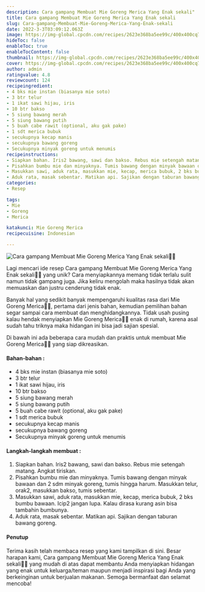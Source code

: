 ```yaml
---
description: Cara gampang Membuat Mie Goreng Merica Yang Enak sekali"
title: Cara gampang Membuat Mie Goreng Merica Yang Enak sekali
slug: Cara-gampang-Membuat-Mie-Goreng-Merica-Yang-Enak-sekali
date: 2022-3-3T03:09:12.063Z
image: https://img-global.cpcdn.com/recipes/2623e368ba5ee99c/400x400cq70/photo.jpg
hideToc: false
enableToc: true
enableTocContent: false
thumbnail: https://img-global.cpcdn.com/recipes/2623e368ba5ee99c/400x400cq70/photo.jpg
cover: https://img-global.cpcdn.com/recipes/2623e368ba5ee99c/400x400cq70/photo.jpg
author: admin
ratingvalue: 4.8
reviewcount: 124
recipeingredient:
- 4 bks mie instan (biasanya mie soto)
- 3 btr telur
- 1 ikat sawi hijau, iris
- 10 btr bakso
- 5 siung bawang merah
- 5 siung bawang putih
- 5 buah cabe rawit (optional, aku gak pake)
- 1 sdt merica bubuk
- secukupnya kecap manis
- secukupnya bawang goreng
- Secukupnya minyak goreng untuk menumis
recipeinstructions:
- Siapkan bahan. Iris2 bawang, sawi dan bakso. Rebus mie setengah matang. Angkat tiriskan.
- Pisahkan bumbu mie dan minyaknya. Tumis bawang dengan minyak bawaan dan 2 sdm minyak goreng, tumis hingga harum. Masukkan telur, orak2, masukkan bakso, tumis sebentar.
- Masukkan sawi, aduk rata, masukkan mie, kecap, merica bubuk, 2 bks bumbu bawaan. Icip2 jangan lupa. Kalau dirasa kurang asin bisa tambahin bumbunya.
- Aduk rata, masak sebentar. Matikan api. Sajikan dengan taburan bawang goreng.
categories:
- Resep

tags:
- Mie
- Goreng
- Merica

katakunci: Mie Goreng Merica
recipecuisine: Indonesian

---
```


![Cara gampang Membuat Mie Goreng Merica Yang Enak sekali👩‍🍳](https://img-global.cpcdn.com/recipes/2623e368ba5ee99c/400x400cq70/photo.jpg)

Lagi mencari ide resep Cara gampang Membuat Mie Goreng Merica Yang Enak sekali👩‍🍳 yang unik? Cara menyiapkannya memang tidak terlalu sulit namun tidak gampang juga. Jika keliru mengolah maka hasilnya tidak akan memuaskan dan justru cenderung tidak enak.

Banyak hal yang sedikit banyak mempengaruhi kualitas rasa dari Mie Goreng Merica👩‍🍳, pertama dari jenis bahan, kemudian pemilihan bahan segar sampai cara membuat dan menghidangkannya. Tidak usah pusing kalau hendak menyiapkan Mie Goreng Merica👩‍🍳 enak di rumah, karena asal sudah tahu triknya maka hidangan ini bisa jadi sajian spesial.

Di bawah ini ada beberapa cara mudah dan praktis untuk membuat Mie Goreng Merica👩‍🍳 yang siap dikreasikan.

<!--inarticleads1-->

#### Bahan-bahan :

- 4 bks mie instan (biasanya mie soto)
- 3 btr telur
- 1 ikat sawi hijau, iris
- 10 btr bakso
- 5 siung bawang merah
- 5 siung bawang putih
- 5 buah cabe rawit (optional, aku gak pake)
- 1 sdt merica bubuk
- secukupnya kecap manis
- secukupnya bawang goreng
- Secukupnya minyak goreng untuk menumis

<!--inarticleads2-->

#### Langkah-langkah membuat :

1. Siapkan bahan. Iris2 bawang, sawi dan bakso. Rebus mie setengah matang. Angkat tiriskan.
1. Pisahkan bumbu mie dan minyaknya. Tumis bawang dengan minyak bawaan dan 2 sdm minyak goreng, tumis hingga harum. Masukkan telur, orak2, masukkan bakso, tumis sebentar.
1. Masukkan sawi, aduk rata, masukkan mie, kecap, merica bubuk, 2 bks bumbu bawaan. Icip2 jangan lupa. Kalau dirasa kurang asin bisa tambahin bumbunya.
1. Aduk rata, masak sebentar. Matikan api. Sajikan dengan taburan bawang goreng.

#### Penutup

Terima kasih telah membaca resep yang kami tampilkan di sini. Besar harapan kami, Cara gampang Membuat Mie Goreng Merica Yang Enak sekali👩‍🍳 yang mudah di atas dapat membantu Anda menyiapkan hidangan yang enak untuk keluarga/teman maupun menjadi inspirasi bagi Anda yang berkeinginan untuk berjualan makanan. Semoga bermanfaat dan selamat mencoba!